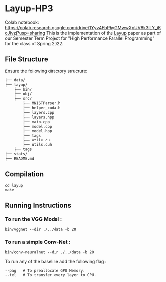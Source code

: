 # Layup-HP3
Colab notebook: https://colab.research.google.com/drive/1Yyv4FbPhyGMwwXpUV8k3lLY_iKcJivzj?usp=sharing
This is the implementation of the [Layup](https://dl.acm.org/doi/10.1145/3357238) paper as part of our Semester Term Project for "High Performance Parallel Programming" for the class of Spring 2022. 

## File Structure

Ensure the following directory structure:

```bash
├── data/
├── layup/
    ├── bin/
    ├── obj/
    ├── src/
        ├── MNISTParser.h
        ├── helper_cuda.h
        ├── layers.cpp
        ├── layers.hpp
        ├── main.cpp 
        ├── model.cpp
        ├── model.hpp
        ├── tags
        ├── utils.cu
        ├── utils.cuh
    ├── tags       
├── stats/
├── README.md
```

## Compilation 

```
cd layup
make
```

## Running Instructions

### To run the VGG Model : 
```
bin/vggnet --dir ./../data -b 20
```

### To run a simple Conv-Net : 
```
bin/conv-neuralnet --dir ./../data -b 20
```

To run any of the baseline add the following flag : 
```
--pag   # To preallocate GPU Memory.
--tel   # To transfer every layer to CPU.
```